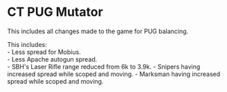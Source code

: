 # CT PUG Mutator  

This includes all changes made to the game for PUG balancing.

This includes:  
    - Less spread for Mobius.  
    - Less Apache autogun spread.  
    - SBH's Laser Rifle range reduced from 6k to 3.9k.
    - Snipers having increased spread while scoped and moving.
    - Marksman having increased spread while scoped and moving.